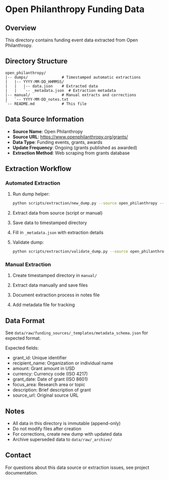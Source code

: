 # Open Philanthropy Funding Data

## Overview

This directory contains funding event data extracted from Open Philanthropy.

## Directory Structure

```
open_philanthropy/
|-- dumps/               # Timestamped automatic extractions
|   |-- YYYY-MM-DD_HHMMSS/
|   |   |-- data.json    # Extracted data
|   |   `-- _metadata.json  # Extraction metadata
|-- manual/              # Manual extracts and corrections
|   `-- YYYY-MM-DD_notes.txt
`-- README.md            # This file
```

## Data Source Information

- **Source Name**: Open Philanthropy
- **Source URL**: https://www.openphilanthropy.org/grants/
- **Data Type**: Funding events, grants, awards
- **Update Frequency**: Ongoing (grants published as awarded)
- **Extraction Method**: Web scraping from grants database

## Extraction Workflow

### Automated Extraction

1. Run dump helper:
   ```bash
   python scripts/extraction/new_dump.py --source open_philanthropy --method web_scrape
   ```

2. Extract data from source (script or manual)

3. Save data to timestamped directory

4. Fill in `_metadata.json` with extraction details

5. Validate dump:
   ```bash
   python scripts/extraction/validate_dump.py --source open_philanthropy --dump YYYY-MM-DD_HHMMSS
   ```

### Manual Extraction

1. Create timestamped directory in `manual/`

2. Extract data manually and save files

3. Document extraction process in notes file

4. Add metadata file for tracking

## Data Format

See `data/raw/funding_sources/_templates/metadata_schema.json` for expected format.

Expected fields:
- grant_id: Unique identifier
- recipient_name: Organization or individual name
- amount: Grant amount in USD
- currency: Currency code (ISO 4217)
- grant_date: Date of grant (ISO 8601)
- focus_area: Research area or topic
- description: Brief description of grant
- source_url: Original source URL

## Notes

- All data in this directory is immutable (append-only)
- Do not modify files after creation
- For corrections, create new dump with updated data
- Archive superseded data to `data/raw/_archive/`

## Contact

For questions about this data source or extraction issues, see project documentation.
